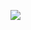 <a href="../woodfiresodafire.html"><img src="http://firedpot.com/images/woodfiresodafire/20110518-qd5d8tnirxd28hnp1bfp78j89y.jpg" /></a>
